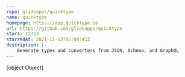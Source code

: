 ```yaml
---
repo: glideapps/quicktype
name: quicktype
homepage: https://app.quicktype.io
url: https://github.com/glideapps/quicktype
stars: 12723
starredAt: 2021-11-13T05:00:41Z
description: |-
    Generate types and converters from JSON, Schema, and GraphQL
---
```


[object Object]
